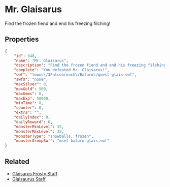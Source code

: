 # Mr. Glaisarus

Find the frozen fiend and end his freezing filching!

## Properties

```json
{
    "id": 948,
    "name": "Mr. Glaisarus",
    "description": "Find the frozen fiend and end his freezing filching!",
    "complete": "You defeated Mr. Glaisarus!",
    "swf": "towns\/3Falconreach\/Batoro\/quest-glais.swf",
    "swfX": "none",
    "maxSilver": 0,
    "maxGold": 500,
    "maxGems": 0,
    "maxExp": 50000,
    "minTime": 0,
    "counter": 0,
    "extra": "",
    "dailyIndex": 0,
    "dailyReward": 0,
    "monsterMinLevel": 35,
    "monsterMaxLevel": 35,
    "monsterType": "snowballs, frozen",
    "monsterGroupSwf": "mset-batoro-glais.swf"
}
```

## Related

- [Glaisarus Frosty Staff](../items/7508-glaisarus-frosty-staff.md)
- [Glaisaurus Staff](../items/7509-glaisaurus-staff.md)

